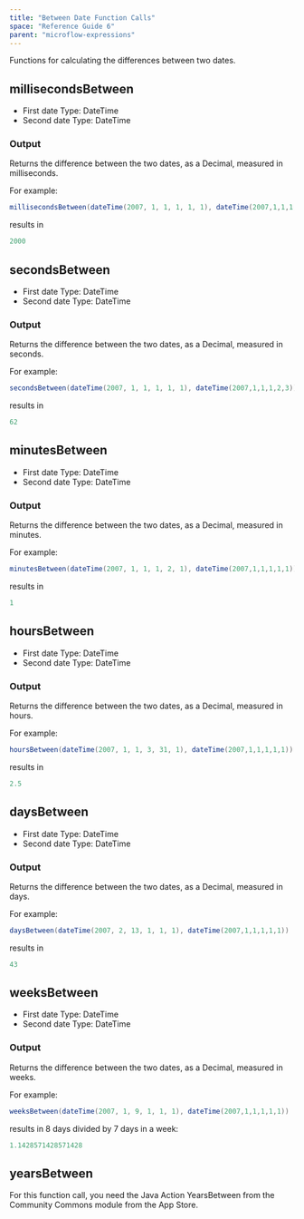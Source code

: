 ```yaml
---
title: "Between Date Function Calls"
space: "Reference Guide 6"
parent: "microflow-expressions"
---
```


Functions for calculating the differences between two dates.

## millisecondsBetween

*   First date
    Type: DateTime
*   Second date
    Type: DateTime

### Output

Returns the difference between the two dates, as a Decimal, measured in milliseconds.

For example:

```java
millisecondsBetween(dateTime(2007, 1, 1, 1, 1, 1), dateTime(2007,1,1,1,1,3))
```

results in

```java
2000
```

## secondsBetween

*   First date
    Type: DateTime
*   Second date
    Type: DateTime

### Output

Returns the difference between the two dates, as a Decimal, measured in seconds.

For example:

```java
secondsBetween(dateTime(2007, 1, 1, 1, 1, 1), dateTime(2007,1,1,1,2,3))
```

results in

```java
62
```

## minutesBetween

*   First date
    Type: DateTime
*   Second date
    Type: DateTime

### Output

Returns the difference between the two dates, as a Decimal, measured in minutes.

For example:

```java
minutesBetween(dateTime(2007, 1, 1, 1, 2, 1), dateTime(2007,1,1,1,1,1))
```

results in

```java
1
```

## hoursBetween

*   First date
    Type: DateTime
*   Second date
    Type: DateTime

### Output

Returns the difference between the two dates, as a Decimal, measured in hours.

For example:

```java
hoursBetween(dateTime(2007, 1, 1, 3, 31, 1), dateTime(2007,1,1,1,1,1))
```

results in

```java
2.5
```

## daysBetween

*   First date
    Type: DateTime
*   Second date
    Type: DateTime

### Output

Returns the difference between the two dates, as a Decimal, measured in days.

For example:

```java
daysBetween(dateTime(2007, 2, 13, 1, 1, 1), dateTime(2007,1,1,1,1,1))
```

results in

```java
43
```

## weeksBetween

*   First date
    Type: DateTime
*   Second date
    Type: DateTime

### Output

Returns the difference between the two dates, as a Decimal, measured in weeks.

For example:

```java
weeksBetween(dateTime(2007, 1, 9, 1, 1, 1), dateTime(2007,1,1,1,1,1))
```

results in 8 days divided by 7 days in a week:

```java
1.1428571428571428
```
## yearsBetween

For this function call, you need the Java Action YearsBetween from the Community Commons module from the App Store.
